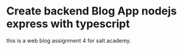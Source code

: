 # Create backend Blog App nodejs express with typescript
this is a web blog assignment 4 for salt academy.


